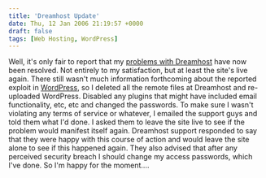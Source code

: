 ```yaml
---
title: 'Dreamhost Update'
date: Thu, 12 Jan 2006 21:19:57 +0000
draft: false
tags: [Web Hosting, WordPress]
---
```


Well, it's only fair to report that my [problems with Dreamhost](http://gerard.wordpress.com/2006/01/07/dreamhost-hosting-sucks-big-time/) have now been resolved. Not entirely to my satisfaction, but at least the site's live again. There still wasn't much information forthcoming about the reported exploit in [WordPress](http://wordpress.org), so I deleted all the remote files at Dreamhost and re-uploaded WordPress. Disabled any plugins that might have included email functionality, etc, etc and changed the passwords. To make sure I wasn't violating any terms of service or whatever, I emailed the support guys and told them what I'd done. I asked them to leave the site live to see if the problem would manifest itself again. Dreamhost support responded to say that they were happy with this course of action and would leave the site alone to see if this happened again. They also advised that after any perceived security breach I should change my access passwords, which I've done. So I'm happy for the moment....